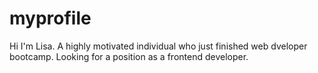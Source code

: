 # myprofile
Hi I'm Lisa.
A highly motivated individual who just finished web dveloper bootcamp.
Looking for a position as a frontend developer.
